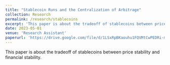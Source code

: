 ```yaml
---
title: "Stablecoin Runs and the Centralization of Arbitrage"
collection: Research
permalink: /research/stablecoins
excerpt: 'This paper is about the tradeoff of stablecoins between price stability and financial stability.'
date: 2023-05-01
venue: 'Research Assistant'
paperurl: 'https://drive.google.com/file/d/1LSxRpBKaouhu1FQVMtCwPEDRi-m_Tbpw/view'
---
```

This paper is about the tradeoff of stablecoins between price stability and financial stability.
